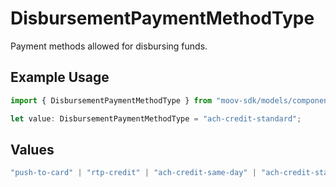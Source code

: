 # DisbursementPaymentMethodType

Payment methods allowed for disbursing funds.

## Example Usage

```typescript
import { DisbursementPaymentMethodType } from "moov-sdk/models/components";

let value: DisbursementPaymentMethodType = "ach-credit-standard";
```

## Values

```typescript
"push-to-card" | "rtp-credit" | "ach-credit-same-day" | "ach-credit-standard"
```
